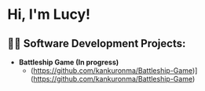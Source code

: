 <h1>Hi, I'm Lucy!

<h2>👨‍💻 Software Development Projects:</h2>

- <b>Battleship Game (In progress) </b>
  - (https://github.com/kankuronma/Battleship-Game)](https://github.com/kankuronma/Battleship-Game)




